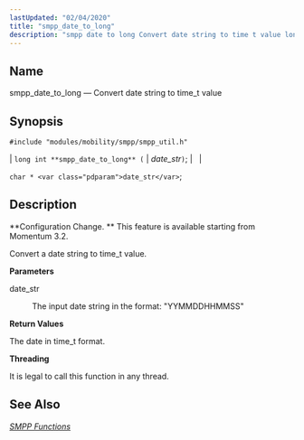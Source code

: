 ```yaml
---
lastUpdated: "02/04/2020"
title: "smpp_date_to_long"
description: "smpp date to long Convert date string to time t value long int smpp date to long date str char date str Configuration Change This feature is available starting from Momentum 3 2 Convert a date string to time t value date str The input date string in the format..."
---
```


<a name="apis.smpp_date_to_long"></a> 
## Name

smpp_date_to_long — Convert date string to time_t value

## Synopsis

`#include "modules/mobility/smpp/smpp_util.h"`

| `long int **smpp_date_to_long** (` | <var class="pdparam">date_str</var>`)`; |   |

`char * <var class="pdparam">date_str</var>`;<a name="idp61244032"></a> 
## Description

**Configuration Change. ** This feature is available starting from Momentum 3.2.

Convert a date string to time_t value.

**<a name="idp61246912"></a> Parameters**

<dl class="variablelist">

<dt>date_str</dt>

<dd>

The input date string in the format: "YYMMDDHHMMSS"

</dd>

</dl>

**<a name="idp61249680"></a> Return Values**

The date in time_t format.

**<a name="idp61250592"></a> Threading**

It is legal to call this function in any thread.

<a name="idp61251696"></a> 
## See Also

[*SMPP Functions*](/momentum/3/3-api/smpp)